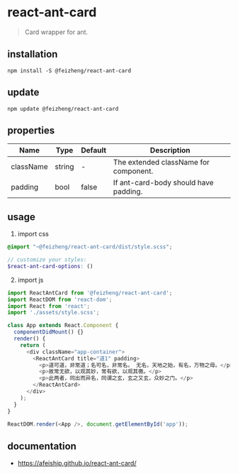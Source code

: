 # react-ant-card
> Card wrapper for ant.

## installation
```shell
npm install -S @feizheng/react-ant-card
```

## update
```shell
npm update @feizheng/react-ant-card
```

## properties
| Name      | Type   | Default | Description                           |
| --------- | ------ | ------- | ------------------------------------- |
| className | string | -       | The extended className for component. |
| padding   | bool   | false   | If ant-card-body should have padding. |


## usage
1. import css
  ```scss
  @import "~@feizheng/react-ant-card/dist/style.scss";

  // customize your styles:
  $react-ant-card-options: ()
  ```
2. import js
  ```js
  import ReactAntCard from '@feizheng/react-ant-card';
  import ReactDOM from 'react-dom';
  import React from 'react';
  import './assets/style.scss';

  class App extends React.Component {
    componentDidMount() {}
    render() {
      return (
        <div className="app-container">
          <ReactAntCard title="道1" padding>
            <p>道可道，非常道；名可名，非常名。 无名，天地之始，有名，万物之母。</p>
            <p>故常无欲，以观其妙，常有欲，以观其徼。</p>
            <p>此两者，同出而异名，同谓之玄，玄之又玄，众妙之门。</p>
          </ReactAntCard>
        </div>
      );
    }
  }

  ReactDOM.render(<App />, document.getElementById('app'));

  ```

## documentation
- https://afeiship.github.io/react-ant-card/
